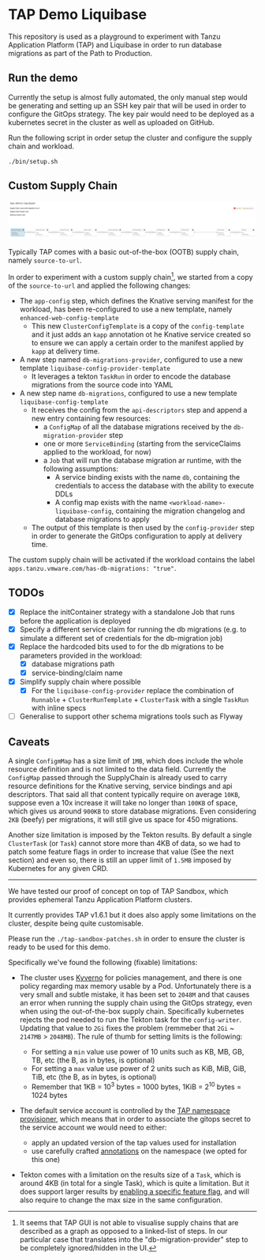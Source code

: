 # TAP Demo Liquibase

This repository is used as a playground to experiment with Tanzu Application Platform (TAP) and Liquibase in order
to run database migrations as part of the Path to Production.

## Run the demo

Currently the setup is almost fully automated, the only manual step would be generating and setting up an SSH key pair that will be used in order to configure the GitOps strategy. The key pair would need to be deployed as a kubernetes secret in the cluster as well as uploaded on GitHub.

Run the following script in order setup the cluster and configure the supply chain and workload.

```
./bin/setup.sh
```

## Custom Supply Chain

![Custom supply chain](./docs/custom-supply-chain.png)

Typically TAP comes with a basic out-of-the-box (OOTB) supply chain, namely `source-to-url`.

In order to experiment with a custom supply chain[^1], we started from a copy of the  `source-to-url` and applied the following
changes:

* The `app-config` step, which defines the Knative serving manifest for the workload, has been re-configured to use a new template, namely `enhanced-web-config-template`
    * This new `ClusterConfigTemplate` is a copy of the `config-template` and it just adds an `kapp` annotation ot he Knative service created
      so to ensure we can apply a certain order to the manifest applied by `kapp` at delivery time.
* A new step named `db-migrations-provider`, configured to use a new template `liquibase-config-provider-template`
    * It leverages a tekton `TaskRun` in order to encode the database migrations from the source code into YAML
* A new step name `db-migrations`, configured to use a new template `liquibase-config-template`
    * It receives the config from the `api-descriptors` step and append a new entry containing few resources:
        * a `ConfigMap` of all the database migrations received by the `db-migration-provider` step
        * one or more `ServiceBinding` (starting from the serviceClaims applied to the workload, for now)
        * a `Job` that will run the database migration ar runtime, with the following assumptions:
            * A service binding exists with the name `db`, containing the credentials to access the database with the ability to execute DDLs
            * A config map exists with the name `<workload-name>-liquibase-config`, containing the migration changelog and database migrations to apply
    * The output of this template is then used by the `config-provider` step in order to generate the GitOps configuration to apply at delivery time.

The custom supply chain will be activated if the workload contains the label `apps.tanzu.vmware.com/has-db-migrations: "true"`.

## TODOs

- [x] Replace the initContainer strategy with a standalone Job that runs before the application is deployed
- [x] Specify a different service claim for running the db migrations (e.g. to simulate a different set of credentials for the db-migration job)
- [x] Replace the hardcoded bits used to for the db migrations to be parameters provided in the workload:
    - [x] database migrations path
    - [x] service-binding/claim name
- [x] Simplify supply chain where possible
    - [x] For the `liquibase-config-provider` replace the combination of `Runnable` + `ClusterRunTemplate` + `ClusterTask` with a single `TaskRun` with inline specs
- [ ] Generalise to support other schema migrations tools such as Flyway

## Caveats

A single `ConfigmMap` has a size limit of `1MB`, which does include the whole resource definition and is not limited to the data field.
Currently the `ConfigMap` passed through the SupplyChain is already used to carry resource definitions for the Knative serving, service bindings and api descriptors.
That said all that content typically require on average `10KB`, suppose even a 10x increase it will take no longer than `100KB` of space, which gives us around `900KB` to store database migrations.
Even considering `2KB` (beefy) per migrations, it will still give us space for 450 migrations.

Another size limitation is imposed by the Tekton results. By default a single `ClusterTask` (or `Task`) cannot store more than 4KB of data, so we had to patch some feature flags in order to increase that value (See the next section) and even so, there is still an upper limit of `1.5MB` imposed by Kubernetes for any given CRD.

---

We have tested our proof of concept on top of TAP Sandbox, which provides ephemeral Tanzu Application Platform clusters.

It currently provides TAP v1.6.1 but it does also apply some limitations on the cluster, despite being quite customisable.

Please run the `./tap-sandbox-patches.sh` in order to ensure the cluster is ready to be used for this demo.

Specifically we've found the following (fixable) limitations:

* The cluster uses [Kyverno](https://kyverno.io/) for policies management, and there is one policy regarding max memory usable by a Pod.
Unfortunately there is a very small and subtle mistake, it has been set to `2048M` and that causes an error when running the supply chain using the GitOps strategy,
even when using the out-of-the-box supply chain. Specifically kubernetes rejects the pod needed to run the Tekton task for the `config-writer`.
Updating that value to `2Gi` fixes the problem (remmeber that `2Gi` ~ `2147MB` > `2048MB`).
The rule of thumb for setting limits is the following:
    * For setting a `min` value use power of 10 units such as KB, MB, GB, TB, etc (the B, as in bytes, is optional)
    * For setting a `max` value use power of 2 units such as KiB, MiB, GiB, TiB, etc (the B, as in bytes, is optional)
    * Remember that 1KB = $10^3$ bytes = 1000 bytes, 1KiB = $2^{10}$ bytes = 1024 bytes

* The default service account is controlled by the [TAP namespace provisioner](https://docs.vmware.com/en/VMware-Tanzu-Application-Platform/1.6/tap/namespace-provisioner-use-case4.html), which means that in order to associate the gitops secret
to the service account we would need to either:
    * apply an updated version of the tap values used for installation
    * use carefully crafted [annotations](https://docs.vmware.com/en/VMware-Tanzu-Application-Platform/1.6/tap/namespace-provisioner-parameters.html#namespace-parameters) on the namespace (we opted for this one)

* Tekton comes with a limitation on the results size of a `Task`, which is around 4KB (in total for a single Task), which is quite a limitation.
But it does support larger results by [enabling a specific feature flag](https://tekton.dev/docs/installation/additional-configs/#enabling-larger-results-using-sidecar-logs), and will also require to change the max size in the same configuration.

[^1]: It seems that TAP GUI is not able to visualise supply chains that are described as a graph as opposed to a linked-list of steps. In our particular case that translates into the "db-migration-provider" step to be completely ignored/hidden in the UI.
